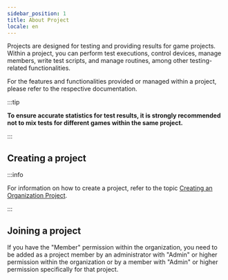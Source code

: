 ```yaml
---
sidebar_position: 1
title: About Project
locale: en
---
```


Projects are designed for testing and providing results for game projects. Within a project, you can perform test executions, control devices, manage members, write test scripts, and manage routines, among other testing-related functionalities.

For the features and functionalities provided or managed within a project, please refer to the respective documentation.

:::tip

**To ensure accurate statistics for test results, it is strongly recommended not to mix tests for different games within the same project.**

:::

## Creating a project

:::info

For information on how to create a project, refer to the topic <a href='../organization/project#create-a-project'>Creating an Organization Project</a>.

:::

## Joining a project

If you have the "Member" permission within the organization, you need to be added as a project member by an administrator with "Admin" or higher permission within the organization or by a member with "Admin" or higher permission specifically for that project.
